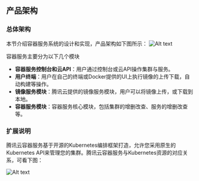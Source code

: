 ## 产品架构

### 总体架构
本节介绍容器服务系统的设计和实现，产品架构如下图所示：
![Alt text](https://mc.qcloudimg.com/static/img/382b0fa6e6e8c0fb7f4962b73024bab5/5DI%29%5D05MG%7DH8DZR2%7E_YYZI4.png)

容器服务主要分为以下几个模块

- **容器服务控制台和云API**：用户通过控制台或云API操作集群与服务。
- **用户终端**：用户在自己的终端或Docker提供的UI上执行镜像的上传下载，自动构建等操作。
- **镜像服务模块**：腾讯云提供的镜像服务模块，用户可以将镜像上传，或下载到本地。
- **容器服务模块**：容器服务核心模块，包括集群的增删改查、服务的增删改查等。


### 扩展说明
腾讯云容器服务基于开源的Kubernetes编排框架打造，允许您采用原生的Kubernetes API来管理您的集群。腾讯云容器服务与Kubernetes资源的对应关系，可看下图：

![Alt text](https://mc.qcloudimg.com/static/img/6aa5ec231df20984395de29641477eb4/Image+056.png)
